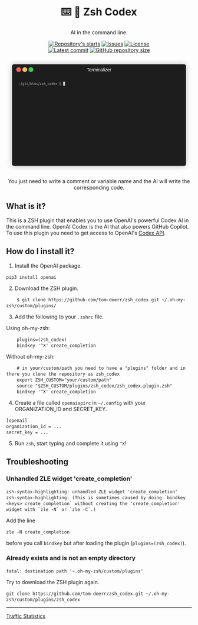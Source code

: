 <h1 align="center">⌨️ 🦾 Zsh Codex</h1>

<p align="center">
    AI in the command line.
</p>

<p align="center">
    <a href="https://github.com/tom-doerr/zsh_codex/stargazers"
        ><img
            src="https://img.shields.io/github/stars/tom-doerr/zsh_codex?colorA=2c2837&colorB=c9cbff&style=for-the-badge&logo=starship style=flat-square"
            alt="Repository's starts"
    /></a>
    <a href="https://github.com/tom-doerr/zsh_codex/issues"
        ><img
            src="https://img.shields.io/github/issues-raw/tom-doerr/zsh_codex?colorA=2c2837&colorB=f2cdcd&style=for-the-badge&logo=starship style=flat-square"
            alt="Issues"
    /></a>
    <a href="https://github.com/tom-doerr/zsh_codex/blob/main/LICENSE"
        ><img
            src="https://img.shields.io/github/license/tom-doerr/zsh_codex?colorA=2c2837&colorB=b5e8e0&style=for-the-badge&logo=starship style=flat-square"
            alt="License"
    /><br />
    <a href="https://github.com/tom-doerr/zsh_codex/commits/main"
		><img
			src="https://img.shields.io/github/last-commit/tom-doerr/zsh_codex/main?colorA=2c2837&colorB=ddb6f2&style=for-the-badge&logo=starship style=flat-square"
			alt="Latest commit"
    /></a>
    <a href="https://github.com/tom-doerr/zsh_codex"
        ><img
            src="https://img.shields.io/github/repo-size/tom-doerr/zsh_codex?colorA=2c2837&colorB=89DCEB&style=for-the-badge&logo=starship style=flat-square"
            alt="GitHub repository size"
    /></a>
</p>

<p align="center">
    <img src='https://github.com/tom-doerr/bins/raw/main/zsh_codex/zc4.gif'>
    <p align="center">
        You just need to write a comment or variable name and the AI will write the corresponding code.
    </p>
</p>


## What is it?

This is a ZSH plugin that enables you to use OpenAI's powerful Codex AI in the command line. OpenAI Codex is the AI that also powers GitHub Copilot.
To use this plugin you need to get access to OpenAI's [Codex API](https://openai.com/blog/openai-codex/).


## How do I install it?

1. Install the OpenAI package.
```
pip3 install openai
```

2. Download the ZSH plugin.

```
    $ git clone https://github.com/tom-doerr/zsh_codex.git ~/.oh-my-zsh/custom/plugins/ 
```

3. Add the following to your `.zshrc` file.

Using oh-my-zsh:
```
    plugins=(zsh_codex)
    bindkey '^X' create_completion
```
Without oh-my-zsh:
```
    # in your/custom/path you need to have a "plugins" folder and in there you clone the repository as zsh_codex
    export ZSH_CUSTOM="your/custom/path"
    source "$ZSH_CUSTOM/plugins/zsh_codex/zsh_codex.plugin.zsh"
    bindkey '^X' create_completion
```

4. Create a file called `openaiapirc` in `~/.config` with your ORGANIZATION_ID and SECRET_KEY.

```
[openai]
organization_id = ...
secret_key = ...
```

5. Run `zsh`, start typing and complete it using `^X`!


## Troubleshooting 

### Unhandled ZLE widget 'create_completion'

```
zsh-syntax-highlighting: unhandled ZLE widget 'create_completion'
zsh-syntax-highlighting: (This is sometimes caused by doing `bindkey <keys> create_completion` without creating the 'create_completion' widget with `zle -N` or `zle -C`.)
```

Add the line 
```
zle -N create_completion
```
before you call `bindkey` but after loading the plugin (`plugins=(zsh_codex)`).

### Already exists and is not an empty directory
```
fatal: destination path '~.oh-my-zsh/custom/plugins'
```
Try to download the ZSH plugin again.
```
git clone https://github.com/tom-doerr/zsh_codex.git ~/.oh-my-zsh/custom/plugins/zsh_codex
```
-------------------------------------------------------------------

[Traffic Statistics](https://tom-doerr.github.io/github_repo_stats_data/tom-doerr/zsh_codex/latest-report/report.html)
